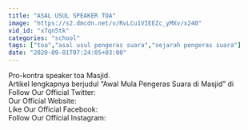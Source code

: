 ```yaml
---
title: "ASAL USUL SPEAKER TOA"
image: "https://s2.dmcdn.net/v/RvLCu1VIEEZc_yMXv/x240"
vid_id: "x7qn5tk"
categories: "school"
tags: ["toa","asal usul pengeras suara","sejarah pengeras suara"]
date: "2020-09-01T07:24:05+03:00"
---
```

Pro-kontra speaker toa Masjid.  <br>Artikel lengkapnya berjudul “Awal Mula Pengeras Suara di Masjid” di   <br>Follow Our Official Twitter:   <br>Our Official Website:   <br>Like Our Official Facebook:   <br>Follow Our Official Instagram:   <br>
